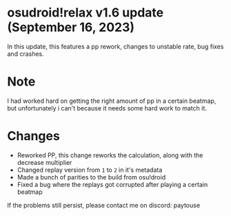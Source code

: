 # osudroid!relax v1.6 update (September 16, 2023)

In this update, this features a pp rework, changes to unstable rate, bug fixes and crashes.

# Note
I had worked hard on getting the right amount of pp in a certain beatmap, but unfortunately i can't because it needs some hard work to match it.

# Changes
- Reworked PP, this change reworks the calculation, along with the decrease multiplier
- Changed replay version from ``1`` to ``2`` in it's metadata
- Made a bunch of parities to the build from osu!droid
- Fixed a bug where the replays got corrupted after playing a certain beatmap

If the problems still persist, please contact me on discord: paytouse
